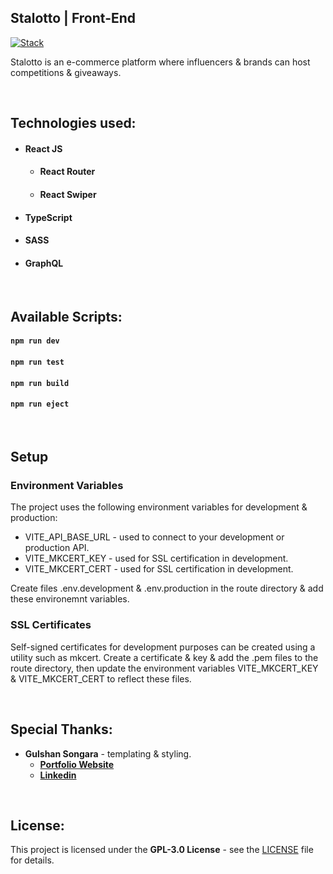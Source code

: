 ## Stalotto | Front-End
[![Stack](https://skillicons.dev/icons?i=react,graphql,git,github,aws)](https://skillicons.dev)

Stalotto is an e-commerce platform where influencers & brands can host competitions & giveaways.

<br/>

## Technologies used:

- #### **React JS**
  - #### **React Router**
  - #### **React Swiper**
- #### **TypeScript**
- #### **SASS**
- #### **GraphQL**

<br/>


## Available Scripts:

#### `npm run dev`

#### `npm run test`

#### `npm run build`

#### `npm run eject`

<br/>

## Setup

### Environment Variables
The project uses the following environment variables for development & production:
- VITE_API_BASE_URL - used to connect to your development or production API.
- VITE_MKCERT_KEY - used for SSL certification in development.
- VITE_MKCERT_CERT - used for SSL certification in development.

Create files .env.development & .env.production in the route directory & add these environemnt variables.

### SSL Certificates
Self-signed certificates for development purposes can be created using a utility such as mkcert. Create a certificate & key & add the .pem files to the route directory, then update the environment variables VITE_MKCERT_KEY & VITE_MKCERT_CERT to reflect these files.

<br />

## Special Thanks:

- **Gulshan Songara** - templating & styling.
  - **[Portfolio Website](https://gulshansongara.netlify.app)**
  - **[Linkedin](https://www.linkedin.com/in/gulshan-songara/)**

<br/>

## License:

This project is licensed under the  **GPL-3.0 License** - see the [LICENSE](LICENSE.md) file for details.
